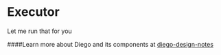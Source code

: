 # Executor
Let me run that for you

####Learn more about Diego and its components at [diego-design-notes](https://github.com/cloudfoundry/diego-design-notes)
